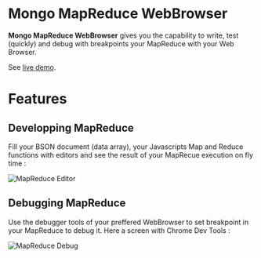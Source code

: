 # Mongo MapReduce WebBrowser

**Mongo MapReduce WebBrowser** gives you the capability to write, test (quickly) and debug with breakpoints 
your MapReduce with your Web Browser.

See [live demo](http://mongo-mapreduce-webbrowser.opensagres.cloudbees.net/).

# Features

## Developping MapReduce

Fill your BSON document (data array), your Javascripts Map and Reduce functions with editors and see the result of 
your MapRecue execution on fly time : 

![MapReduce Editor](https://github.com/angelozerr/mongo-mapreduce-webbrowser/wiki/images/Count_Tags_Editor.png)

## Debugging MapReduce

Use the debugger tools of your preffered WebBrowser to set breakpoint in your MapReduce to debug it. 
Here a screen with Chrome Dev Tools : 

![MapReduce Debug](https://github.com/angelozerr/mongo-mapreduce-webbrowser/wiki/images/Count_Tags_Debug.png)

